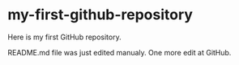 # my-first-github-repository
Here is my first GitHub repository.

README.md file was just edited manualy. One more edit at GitHub.
